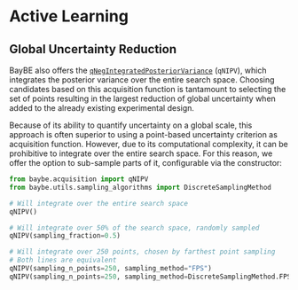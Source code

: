 # Active Learning
## Global Uncertainty Reduction

BayBE also offers the
[`qNegIntegratedPosteriorVariance`]()
(`qNIPV`), which integrates
the posterior variance over the entire search space.
Choosing candidates based on this acquisition function is tantamount to selecting the
set of points resulting in the largest reduction of global uncertainty when added to
the already existing experimental design.

Because of its ability to quantify uncertainty on a global scale, this approach is often
superior to using a point-based uncertainty criterion as acquisition function.
However, due to its computational complexity, it can be prohibitive to integrate over
the entire search space. For this reason, we offer the option to sub-sample parts of it,
configurable via the constructor:

```python
from baybe.acquisition import qNIPV
from baybe.utils.sampling_algorithms import DiscreteSamplingMethod

# Will integrate over the entire search space
qNIPV()

# Will integrate over 50% of the search space, randomly sampled
qNIPV(sampling_fraction=0.5)

# Will integrate over 250 points, chosen by farthest point sampling
# Both lines are equivalent
qNIPV(sampling_n_points=250, sampling_method="FPS")
qNIPV(sampling_n_points=250, sampling_method=DiscreteSamplingMethod.FPS)
```